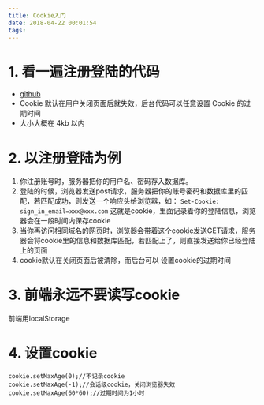 ```yaml
---
title: Cookie入门
date: 2018-04-22 00:01:54
tags:
---
```

# 1. 看一遍注册登陆的代码
- [github](https://github.com/Pengyize/homework/tree/master/sign-up)
- Cookie 默认在用户关闭页面后就失效，后台代码可以任意设置 Cookie 的过期时间
- 大小大概在 4kb 以内

# 2. 以注册登陆为例
1. 你注册账号时，服务器把你的用户名、密码存入数据库。
2. 登陆的时候，浏览器发送post请求，服务器把你的账号密码和数据库里的匹配，若匹配成功，则发送一个响应头给浏览器，如：
`Set-Cookie: sign_in_email=xxx@xxx.com`
这就是cookie，里面记录着你的登陆信息，浏览器会在一段时间内保存cookie
3. 当你再访问相同域名的网页时，浏览器会带着这个cookie发送GET请求，服务器会将cookie里的信息和数据库匹配，若匹配上了，则直接发送给你已经登陆上的页面
4. cookie默认在关闭页面后被清除，而后台可以 设置cookie的过期时间

# 3. 前端永远不要读写cookie
前端用localStorage

# 4. 设置cookie
```
cookie.setMaxAge(0);//不记录cookie
cookie.setMaxAge(-1);//会话级cookie，关闭浏览器失效
cookie.setMaxAge(60*60);//过期时间为1小时
```
